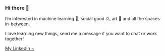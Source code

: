 ### Hi there 👋

I’m interested in machine learning , social good ⚖️, art 🎨 and all the spaces in-between.

I love learning new things, send me a message if you want to chat or work together!

[My LinkedIn ~](linkedin.com/in/jennifer-dong/)

<!--
**jenndy/jenndy** is a ✨ _special_ ✨ repository because its `README.md` (this file) appears on your GitHub profile.

Here are some ideas to get you started:

- 🔭 I’m currently working on ...
- 🌱 I’m currently learning ...
- 👯 I’m looking to collaborate on ...
- 🤔 I’m looking for help with ...
- 💬 Ask me about ...
- 📫 How to reach me: ...
- 😄 Pronouns: ...
- ⚡ Fun fact: ...
-->
